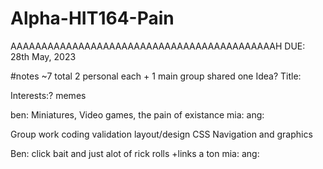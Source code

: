 # Alpha-HIT164-Pain
AAAAAAAAAAAAAAAAAAAAAAAAAAAAAAAAAAAAAAAAAAAH
DUE: 28th May, 2023

#notes
~7 total
2 personal each + 1 main group shared one
Idea?
Title:

Interests:? memes

ben: Miniatures, Video games, the pain of existance
mia:
ang:

Group work
coding validation
layout/design
CSS
Navigation and graphics

Ben: click bait and just alot of rick rolls +links a ton
mia:
ang:
